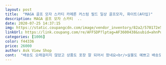 ```yaml
---
layout: post 
title:  "MAGA 골프 모자 스카티 카메론 커스텀 필드 일상 골프모자, 화이트(A타입)" 
description: MAGA 골프 모자 스카티  ..
date: 2020-07-25 14:37:15 
img: https://static.coupangcdn.com/image/vendor_inventory/82a2/570172e523f37049394b82eebf45b777ac7a1dc13293f53b50f029697365.jpg 
linkUrl: https://link.coupang.com/re/AFFSDP?lptag=AF3600438&subid=ahnPublicAsk&pageKey=1676400904&itemId=2856078449&vendorItemId=70845386227&traceid=V0-113-b0a028ee860e0500 
categories: [1006] 
color: f44336 
price: 26000 
author: Ask View Shop 
cont:  "배송도 오래걸리지 않았고 상품도 포장 잘 되어서 왔네요<br/>실물도 예쁘고 배송도 무지 빠르네요<br/>실물이 훨씬 이쁘네요<br/>" 
---
```

